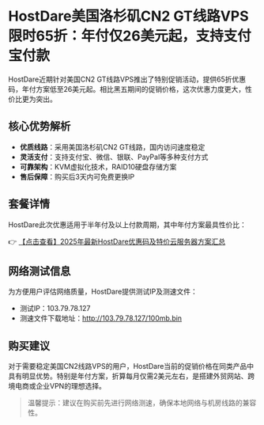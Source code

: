 # HostDare美国洛杉矶CN2 GT线路VPS限时65折：年付仅26美元起，支持支付宝付款

HostDare近期针对美国CN2 GT线路VPS推出了特别促销活动，提供65折优惠码，年付方案低至26美元起。相比黑五期间的促销价格，这次优惠力度更大，性价比更为突出。

## 核心优势解析

- **优质线路**：采用美国洛杉矶CN2 GT线路，国内访问速度稳定
- **灵活支付**：支持支付宝、微信、银联、PayPal等多种支付方式
- **可靠架构**：KVM虚拟化技术，RAID10硬盘存储方案
- **售后保障**：购买后3天内可免费更换IP

## 套餐详情

HostDare此次优惠适用于半年付及以上付款周期，其中年付方案最具性价比：

👉 [【点击查看】2025年最新HostDare优惠码及特价云服务器方案汇总](https://bit.ly/hostdare)

## 网络测试信息

为方便用户评估网络质量，HostDare提供测试IP及测速文件：
- 测试IP：103.79.78.127
- 测速文件下载地址：http://103.79.78.127/100mb.bin

## 购买建议

对于需要稳定美国CN2线路VPS的用户，HostDare当前的促销价格在同类产品中具有明显优势。特别是年付方案，折算每月仅需2美元左右，是搭建外贸网站、跨境电商或企业VPN的理想选择。

> 温馨提示：建议在购买前先进行网络测速，确保本地网络与机房线路的兼容性。